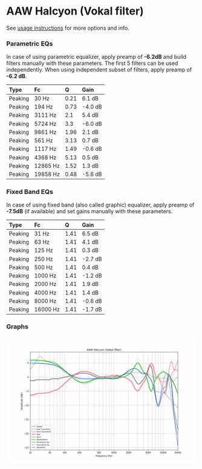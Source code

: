 # AAW Halcyon (Vokal filter)
See [usage instructions](https://github.com/jaakkopasanen/AutoEq#usage) for more options and info.

### Parametric EQs
In case of using parametric equalizer, apply preamp of **-6.2dB** and build filters manually
with these parameters. The first 5 filters can be used independently.
When using independent subset of filters, apply preamp of **-6.2 dB**.

| Type    | Fc       |    Q | Gain    |
|:--------|:---------|:-----|:--------|
| Peaking | 30 Hz    | 0.21 | 6.1 dB  |
| Peaking | 194 Hz   | 0.73 | -4.0 dB |
| Peaking | 3111 Hz  | 2.1  | 5.4 dB  |
| Peaking | 5724 Hz  | 3.3  | -6.0 dB |
| Peaking | 9861 Hz  | 1.96 | 2.1 dB  |
| Peaking | 561 Hz   | 3.13 | 0.7 dB  |
| Peaking | 1117 Hz  | 1.49 | -0.6 dB |
| Peaking | 4368 Hz  | 5.13 | 0.5 dB  |
| Peaking | 12865 Hz | 1.52 | 1.3 dB  |
| Peaking | 19858 Hz | 0.48 | -5.6 dB |

### Fixed Band EQs
In case of using fixed band (also called graphic) equalizer, apply preamp of **-7.5dB**
(if available) and set gains manually with these parameters.

| Type    | Fc       |    Q | Gain    |
|:--------|:---------|:-----|:--------|
| Peaking | 31 Hz    | 1.41 | 6.5 dB  |
| Peaking | 63 Hz    | 1.41 | 4.1 dB  |
| Peaking | 125 Hz   | 1.41 | 0.3 dB  |
| Peaking | 250 Hz   | 1.41 | -2.7 dB |
| Peaking | 500 Hz   | 1.41 | 0.4 dB  |
| Peaking | 1000 Hz  | 1.41 | -1.2 dB |
| Peaking | 2000 Hz  | 1.41 | 1.9 dB  |
| Peaking | 4000 Hz  | 1.41 | 1.4 dB  |
| Peaking | 8000 Hz  | 1.41 | -0.6 dB |
| Peaking | 16000 Hz | 1.41 | -1.7 dB |

### Graphs
![](./AAW%20Halcyon%20(Vokal%20filter).png)